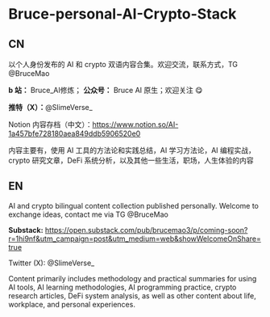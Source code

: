 # Bruce-personal-AI-Crypto-Stack
## CN
以个人身份发布的 AI 和 crypto 双语内容合集。欢迎交流，联系方式，TG @BruceMao

**b 站：** Bruce_AI修炼； **公众号：** Bruce AI 原生；欢迎关注 😋



**推特（X）：**@SlimeVerse_

Notion 内容存档（中文）：https://www.notion.so/AI-1a457bfe728180aea849ddb5906520e0

内容主要有，使用 AI 工具的方法论和实践总结，AI 学习方法论，AI 编程实战，crypto 研究文章，DeFi 系统分析，以及其他一些生活，职场，人生体验的内容

## EN

AI and crypto bilingual content collection published personally. Welcome to exchange ideas, contact me via TG @BruceMao

**Substack:** https://open.substack.com/pub/brucemao3/p/coming-soon?r=1hi9nf&utm_campaign=post&utm_medium=web&showWelcomeOnShare=true

Twitter (X): @SlimeVerse_

Content primarily includes methodology and practical summaries for using AI tools, AI learning methodologies, AI programming practice, crypto research articles, DeFi system analysis, as well as other content about life, workplace, and personal experiences.







